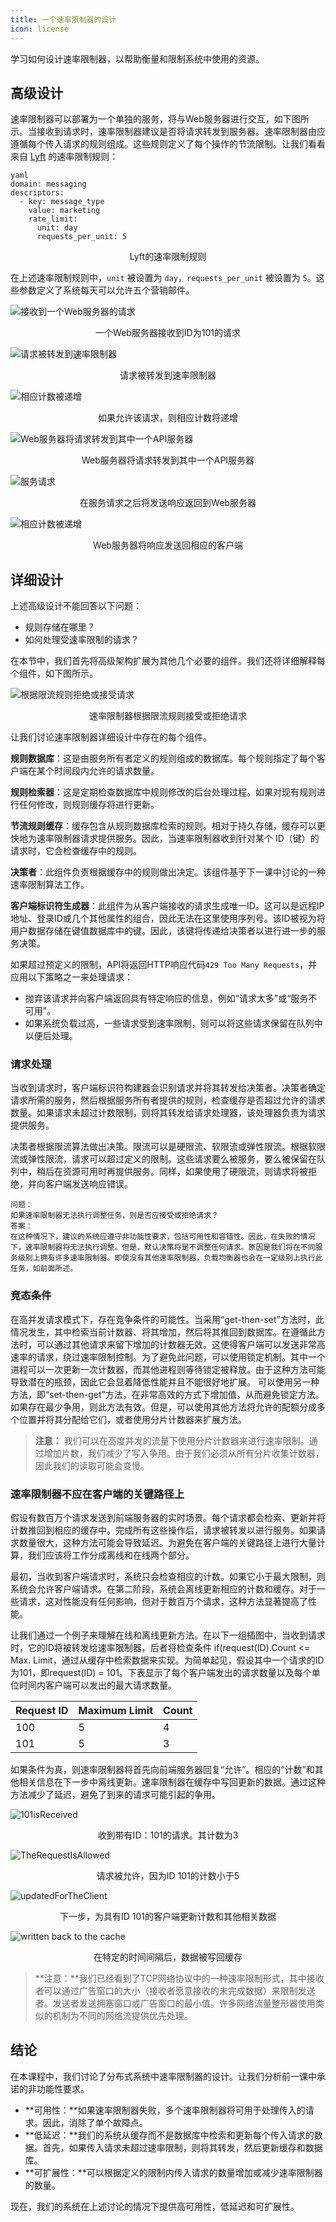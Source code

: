 ```yaml
---
title: 一个速率限制器的设计
icon: license
---
```


学习如何设计速率限制器，以帮助衡量和限制系统中使用的资源。

## 高级设计

速率限制器可以部署为一个单独的服务，将与Web服务器进行交互，如下图所示。当接收到请求时，速率限制器建议是否将请求转发到服务器。速率限制器由应遵循每个传入请求的规则组成。这些规则定义了每个操作的节流限制。让我们看看来自 [Lyft](https://github.com/envoyproxy/ratelimit) 的速率限制规则：

```
yaml
domain: messaging
descriptors:
  - key: message_type
    value: marketing
    rate_limit:
      unit: day
      requests_per_unit: 5
```

<center>Lyft的速率限制规则</center>

在上述速率限制规则中，`unit` 被设置为 `day`，`requests_per_unit` 被设置为 `5`。这些参数定义了系统每天可以允许五个营销邮件。

![接收到一个Web服务器的请求](/img/19-Rate%20Limiter/ReceivedByOneOfTheWebServers.png)

<center>一个Web服务器接收到ID为101的请求</center>

![请求被转发到速率限制器](/img/19-Rate%20Limiter/TheRequestIsForwardedToTheRateLimiter.png)

<center>请求被转发到速率限制器</center>

![相应计数被递增](/img/19-Rate%20Limiter/CorrespondingCountIsIncremented.png)

<center>如果允许该请求，则相应计数将递增</center>

![Web服务器将请求转发到其中一个API服务器](/img/19-Rate%20Limiter/TheWebServerForwardsTheRequestToOneOfTheAPIServers.png)

<center>Web服务器将请求转发到其中一个API服务器</center>

![服务请求](/img/19-Rate%20Limiter/ServingTheRequest.png)

<center>在服务请求之后将发送响应返回到Web服务器</center>

![相应计数被递增](/img/19-Rate%20Limiter/CorrespondingCountIsIncremented.png)

<center>Web服务器将响应发送回相应的客户端</center>

## 详细设计

上述高级设计不能回答以下问题：

- 规则存储在哪里？
- 如何处理受速率限制的请求？

在本节中，我们首先将高级架构扩展为其他几个必要的组件。我们还将详细解释每个组件，如下图所示。

![根据限流规则拒绝或接受请求](/img/19-Rate%20Limiter/rejectsRequestsBasedOnThrottleRules.png)

<center>速率限制器根据限流规则接受或拒绝请求</center>

让我们讨论速率限制器详细设计中存在的每个组件。

**规则数据库**：这是由服务所有者定义的规则组成的数据库。每个规则指定了每个客户端在某个时间段内允许的请求数量。

**规则检索器**：这是定期检查数据库中规则修改的后台处理过程。如果对现有规则进行任何修改，则规则缓存将进行更新。

**节流规则缓存**：缓存包含从规则数据库检索的规则。相对于持久存储，缓存可以更快地为速率限制器请求提供服务。因此，当速率限制器收到针对某个 ID（键）的请求时，它会检查缓存中的规则。

**决策者**：此组件负责根据缓存中的规则做出决定。该组件基于下一课中讨论的一种速率限制算法工作。

**客户端标识符生成器**：此组件为从客户端接收的请求生成唯一ID。这可以是远程IP地址、登录ID或几个其他属性的组合，因此无法在这里使用序列号。该ID被视为将用户数据存储在键值数据库中的键。因此，该键将传递给决策者以进行进一步的服务决策。

如果超过预定义的限制，API将返回HTTP响应代码`429 Too Many Requests`，并应用以下策略之一来处理请求：  

- 抛弃该请求并向客户端返回具有特定响应的信息，例如“请求太多”或“服务不可用”。  
- 如果系统负载过高，一些请求受到速率限制，则可以将这些请求保留在队列中以便后处理。  

### 请求处理  
当收到请求时，客户端标识符构建器会识别请求并将其转发给决策者。决策者确定请求所需的服务，然后根据服务所有者提供的规则，检查缓存是否超过允许的请求数量。如果请求未超过计数限制，则将其转发给请求处理器，该处理器负责为请求提供服务。

决策者根据限流算法做出决策。限流可以是硬限流、软限流或弹性限流。根据软限流或弹性限流，请求可以超过定义的限制。这些请求要么被服务，要么被保留在队列中，稍后在资源可用时再提供服务。同样，如果使用了硬限流，则请求将被拒绝，并向客户端发送响应错误。

```
问题：
如果速率限制器无法执行调整任务，则是否应接受或拒绝请求？    
答案：
在这种情况下，建议的系统应遵守非功能性要求，包括可用性和容错性。因此，在失败的情况下，速率限制器将无法执行调整。但是，默认决策将是不调整任何请求。原因是我们将在不同服务级别上拥有许多速率限制器。即使没有其他速率限制器，负载均衡器也会在一定级别上执行此任务，如前面所述。  
```

### 竞态条件  
在高并发请求模式下，存在竞争条件的可能性。当采用“get-then-set”方法时，此情况发生，其中检索当前计数器、将其增加，然后将其推回到数据库。在遵循此方法时，可以通过其他请求来留下增加的计数器无效。这使得客户端可以发送非常高速率的请求，绕过速率限制控制。为了避免此问题，可以使用锁定机制。其中一个进程可以一次更新一次计数器，而其他进程则等待锁定被释放。由于这种方法可能导致潜在的瓶颈，因此它会显着降低性能并且不能很好地扩展。 
可以使用另一种方法，即“set-then-get”方法，在非常高效的方式下增加值，从而避免锁定方法。如果存在最少争用，则此方法有效。但是，可以使用其他方法将允许的配额分成多个位置并将其分配给它们，或者使用分片计数器来扩展方法。  
> **注意：** 我们可以在高度并发的流量下使用分片计数器来进行速率限制。通过增加片数，我们减少了写入争用。由于我们必须从所有分片收集计数器，因此我们的读取可能会变慢。  

### 速率限制器不应在客户端的关键路径上  
假设有数百万个请求发送到前端服务器的实时场景。每个请求都会检索、更新并将计数推回到相应的缓存中。完成所有这些操作后，请求被转发以进行服务。如果请求数量很大，这种方法可能会导致延迟。为避免在客户端的关键路径上进行大量计算，我们应该将工作分成离线和在线两个部分。

最初，当收到客户端请求时，系统只会检查相应的计数。如果它小于最大限制，则系统会允许客户端请求。在第二阶段，系统会离线更新相应的计数和缓存。对于一些请求，这对性能没有任何影响，但对于数百万个请求，这种方法显著提高了性能。

让我们通过一个例子来理解在线和离线更新方法。在以下一组插图中，当收到请求时，它的ID将被转发给速率限制器，后者将检查条件 if(request(ID).Count <= Max. Limit，通过从缓存中检索数据来实现。为简单起见，假设其中一个请求的ID为101，即request(ID) = 101。下表显示了每个客户端发出的请求数量以及每个单位时间内客户端可以发出的最大请求数量。

| Request ID | Maximum Limit | Count |
| ---------- | ------------- | ----- |
| 100        | 5             | 4     |
| 101        | 5             | 3     |

如果条件为真，则速率限制器将首先向前端服务器回复“允许”。相应的“计数”和其他相关信息在下一步中离线更新。速率限制器在缓存中写回更新的数据。通过这种方法减少了延迟，避免了到来的请求可能引起的争用。

![101isReceived](/img/19-Rate%20Limiter/101isReceived.png)

<center>收到带有ID：101的请求。其计数为3</center>

![TheRequestIsAllowed](/img/19-Rate%20Limiter/TheRequestIsAllowed.png)

<center>请求被允许，因为ID 101的计数小于5</center>

![updatedForTheClient](/img/19-Rate%20Limiter/updatedForTheClient.png)

<center>下一步，为具有ID 101的客户端更新计数和其他相关数据</center>

![written back to the cache](/img/19-Rate%20Limiter/written%20back%20to%20the%20cache.png)

<center>在特定的时间间隔后，数据被写回缓存</center>

> **注意：**我们已经看到了TCP网络协议中的一种速率限制形式，其中接收者可以通过广告窗口的大小（接收者愿意接收的未完成数据）来限制发送者。发送者发送拥塞窗口或广告窗口的最小值。许多网络流量整形器使用类似的机制为不同的网络流提供优先处理。

## 结论
在本课程中，我们讨论了分布式系统中速率限制器的设计。让我们分析前一课中承诺的非功能性要求。
- **可用性：**如果速率限制器失败，多个速率限制器将可用于处理传入的请求。因此，消除了单个故障点。
- **低延迟：**我们的系统从缓存而不是数据库中检索和更新每个传入请求的数据。首先，如果传入请求未超过速率限制，则将其转发，然后更新缓存和数据库。
- **可扩展性：**可以根据定义的限制内传入请求的数量增加或减少速率限制器的数量。

现在，我们的系统在上述讨论的情况下提供高可用性，低延迟和可扩展性。